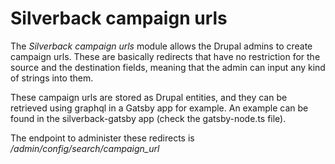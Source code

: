 # Silverback campaign urls

The *Silverback campaign urls* module allows the Drupal admins to create campaign urls. These are basically redirects that have no restriction for the source and the destination fields, meaning that the admin can input any kind of strings into them.

These campaign urls are stored as Drupal entities, and they can be retrieved using graphql in a Gatsby app for example. An example can be found in the silverback-gatsby app (check the gatsby-node.ts file).

The endpoint to administer these redirects is */admin/config/search/campaign_url*
